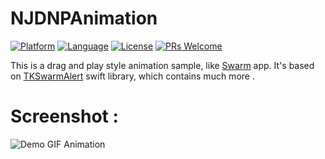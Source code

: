 # NJDNPAnimation

[![Platform](http://img.shields.io/badge/platform-ios-blue.svg?style=flat
)](https://developer.apple.com/iphone/index.action)
[![Language](https://img.shields.io/badge/language-objective--c-orange.svg?style=flat
)]()
[![License](http://img.shields.io/badge/license-MIT-lightgrey.svg?style=flat
)](http://mit-license.org)
[![PRs Welcome](https://img.shields.io/badge/PRs-welcome-brightgreen.svg?style=flat-square)](http://makeapullrequest.com)

This is a drag and play style animation sample, like [Swarm](https://swarmapp.com/) app. It's based on [TKSwarmAlert](https://github.com/entotsu/TKSwarmAlert) swift library, which contains much more .

# Screenshot :
![Demo GIF Animation](https://media.giphy.com/media/9fbYYzdf6BbQA/giphy.gif "Demo GIF Animation")
